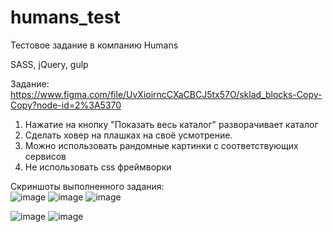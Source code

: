 # humans_test
Тестовое задание в компанию Humans

SASS, jQuery, gulp

Задание: https://www.figma.com/file/UvXioirncCXaCBCJ5tx57O/sklad_blocks-Copy-Copy?node-id=2%3A5370
  1. Нажатие на кнопку "Показать весь каталог" разворачивает каталог  
  2. Сделать ховер на плашках на своё усмотрение.  
  3. Можно использовать рандомные картинки с соответствующих сервисов  
  4. Не использовать css фреймворки  

Скриншоты выполненного задания:  
![image](https://user-images.githubusercontent.com/47104132/124191280-3dcd9980-dacc-11eb-9abb-92b19967e4c3.png)
![image](https://user-images.githubusercontent.com/47104132/124191293-4625d480-dacc-11eb-8939-893fe6005059.png)
![image](https://user-images.githubusercontent.com/47104132/124191334-52119680-dacc-11eb-8321-9a61540a16df.png)  
  

![image](https://user-images.githubusercontent.com/47104132/124190780-8173d380-dacb-11eb-984f-dbe77dd7e5c7.png)
![image](https://user-images.githubusercontent.com/47104132/124190800-89cc0e80-dacb-11eb-9252-001f44246f54.png)
